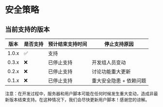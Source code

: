 # 安全策略

## 当前支持的版本

| 版本 | 是否支持  | 预计结束支持时间 | 停止支持原因 |
| ------- | ------------------ | --------- | -------- | 
| 1.0.x | :white_check_mark: | 支持 |  |
| 0.3.x   | :x: | 已停止支持 | 开发组人员变动 |
| 0.2.x   | :x:                | 已停止支持 | 讨论功能重大更新 |
| 0.1.x   | :x:                | 已停止支持 | 重大安全隐患 + 依赖问题 |

注意：在开发过程中，服务器和用户脚本可能在任何时候发生重大变动，造成非最新版本结束支持。在这种情况下，我们会尽快更新用户脚本！感谢您的谅解。
